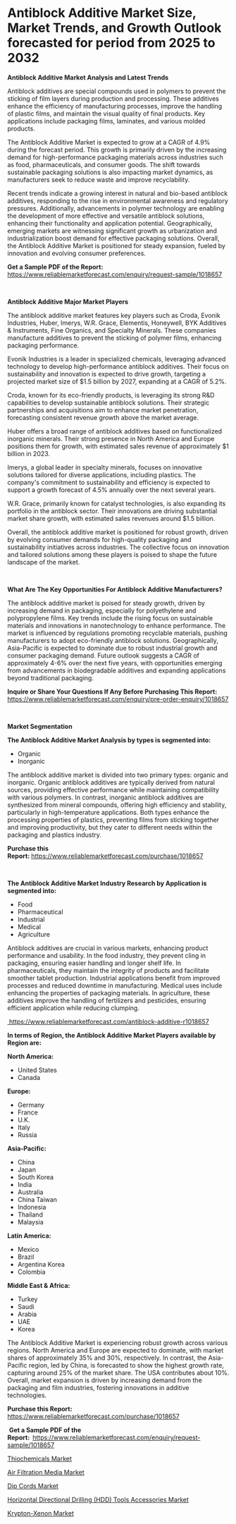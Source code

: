 <p><h1>Antiblock Additive Market Size, Market Trends, and Growth Outlook forecasted for period from 2025 to 2032</h1></p><p><strong>Antiblock Additive Market Analysis and Latest Trends</strong></p>
<p><p>Antiblock additives are special compounds used in polymers to prevent the sticking of film layers during production and processing. These additives enhance the efficiency of manufacturing processes, improve the handling of plastic films, and maintain the visual quality of final products. Key applications include packaging films, laminates, and various molded products.</p><p>The Antiblock Additive Market is expected to grow at a CAGR of 4.9% during the forecast period. This growth is primarily driven by the increasing demand for high-performance packaging materials across industries such as food, pharmaceuticals, and consumer goods. The shift towards sustainable packaging solutions is also impacting market dynamics, as manufacturers seek to reduce waste and improve recyclability.</p><p>Recent trends indicate a growing interest in natural and bio-based antiblock additives, responding to the rise in environmental awareness and regulatory pressures. Additionally, advancements in polymer technology are enabling the development of more effective and versatile antiblock solutions, enhancing their functionality and application potential. Geographically, emerging markets are witnessing significant growth as urbanization and industrialization boost demand for effective packaging solutions. Overall, the Antiblock Additive Market is positioned for steady expansion, fueled by innovation and evolving consumer preferences.</p></p>
<p><strong>Get a Sample PDF of the Report:&nbsp;</strong> <a href="https://www.reliablemarketforecast.com/enquiry/request-sample/1018657?utm_campaign=1144&utm_medium=2&utm_source=Github&utm_content=ia&utm_term=21032025&utm_id=antiblock-additive">https://www.reliablemarketforecast.com/enquiry/request-sample/1018657</a></p>
<p>&nbsp;</p>
<p><strong>Antiblock Additive Major Market Players</strong></p>
<p><p>The antiblock additive market features key players such as Croda, Evonik Industries, Huber, Imerys, W.R. Grace, Elementis, Honeywell, BYK Additives & Instruments, Fine Organics, and Specialty Minerals. These companies manufacture additives to prevent the sticking of polymer films, enhancing packaging performance.</p><p>Evonik Industries is a leader in specialized chemicals, leveraging advanced technology to develop high-performance antiblock additives. Their focus on sustainability and innovation is expected to drive growth, targeting a projected market size of $1.5 billion by 2027, expanding at a CAGR of 5.2%.</p><p>Croda, known for its eco-friendly products, is leveraging its strong R&D capabilities to develop sustainable antiblock solutions. Their strategic partnerships and acquisitions aim to enhance market penetration, forecasting consistent revenue growth above the market average.</p><p>Huber offers a broad range of antiblock additives based on functionalized inorganic minerals. Their strong presence in North America and Europe positions them for growth, with estimated sales revenue of approximately $1 billion in 2023.</p><p>Imerys, a global leader in specialty minerals, focuses on innovative solutions tailored for diverse applications, including plastics. The company's commitment to sustainability and efficiency is expected to support a growth forecast of 4.5% annually over the next several years.</p><p>W.R. Grace, primarily known for catalyst technologies, is also expanding its portfolio in the antiblock sector. Their innovations are driving substantial market share growth, with estimated sales revenues around $1.5 billion.</p><p>Overall, the antiblock additive market is positioned for robust growth, driven by evolving consumer demands for high-quality packaging and sustainability initiatives across industries. The collective focus on innovation and tailored solutions among these players is poised to shape the future landscape of the market.</p></p>
<p>&nbsp;</p>
<p><strong>What Are The Key Opportunities For Antiblock Additive Manufacturers?</strong></p>
<p><p>The antiblock additive market is poised for steady growth, driven by increasing demand in packaging, especially for polyethylene and polypropylene films. Key trends include the rising focus on sustainable materials and innovations in nanotechnology to enhance performance. The market is influenced by regulations promoting recyclable materials, pushing manufacturers to adopt eco-friendly antiblock solutions. Geographically, Asia-Pacific is expected to dominate due to robust industrial growth and consumer packaging demand. Future outlook suggests a CAGR of approximately 4-6% over the next five years, with opportunities emerging from advancements in biodegradable additives and expanding applications beyond traditional packaging.</p></p>
<p><strong>Inquire or Share Your Questions If Any Before Purchasing This Report:</strong> <a href="https://www.reliablemarketforecast.com/enquiry/pre-order-enquiry/1018657?utm_campaign=1144&utm_medium=2&utm_source=Github&utm_content=ia&utm_term=21032025&utm_id=antiblock-additive">https://www.reliablemarketforecast.com/enquiry/pre-order-enquiry/1018657</a></p>
<p>&nbsp;</p>
<p><strong>Market Segmentation</strong></p>
<p><strong>The Antiblock Additive Market Analysis by types is segmented into:</strong></p>
<p><ul><li>Organic</li><li>Inorganic</li></ul></p>
<p><p>The antiblock additive market is divided into two primary types: organic and inorganic. Organic antiblock additives are typically derived from natural sources, providing effective performance while maintaining compatibility with various polymers. In contrast, inorganic antiblock additives are synthesized from mineral compounds, offering high efficiency and stability, particularly in high-temperature applications. Both types enhance the processing properties of plastics, preventing films from sticking together and improving productivity, but they cater to different needs within the packaging and plastics industry.</p></p>
<p><strong>Purchase this Report:&nbsp;</strong><a href="https://www.reliablemarketforecast.com/purchase/1018657?utm_campaign=1144&utm_medium=2&utm_source=Github&utm_content=ia&utm_term=21032025&utm_id=antiblock-additive">https://www.reliablemarketforecast.com/purchase/1018657</a></p>
<p>&nbsp;</p>
<p><strong>The Antiblock Additive Market Industry Research by Application is segmented into:</strong></p>
<p><ul><li>Food</li><li>Pharmaceutical</li><li>Industrial</li><li>Medical</li><li>Agriculture</li></ul></p>
<p><p>Antiblock additives are crucial in various markets, enhancing product performance and usability. In the food industry, they prevent cling in packaging, ensuring easier handling and longer shelf life. In pharmaceuticals, they maintain the integrity of products and facilitate smoother tablet production. Industrial applications benefit from improved processes and reduced downtime in manufacturing. Medical uses include enhancing the properties of packaging materials. In agriculture, these additives improve the handling of fertilizers and pesticides, ensuring efficient application while reducing clumping.</p></p>
<p><a href="https://www.reliablemarketforecast.com/antiblock-additive-r1018657?utm_campaign=1144&utm_medium=2&utm_source=Github&utm_content=ia&utm_term=21032025&utm_id=antiblock-additive">&nbsp;https://www.reliablemarketforecast.com/antiblock-additive-r1018657</a></p>
<p><strong>In terms of Region, the Antiblock Additive Market Players available by Region are:</strong></p>
<p>
    <p> <strong> North America: </strong>
        <ul>
            <li>United States</li>
            <li>Canada</li>
        </ul>
        </p> 
    <p> <strong> Europe: </strong>
        <ul>
            <li>Germany</li>
            <li>France</li>
            <li>U.K.</li>
            <li>Italy</li>
            <li>Russia</li>
        </ul>
        </p> 
    <p> <strong> Asia-Pacific: </strong>
        <ul>
            <li>China</li>
            <li>Japan</li>
            <li>South Korea</li>
            <li>India</li>
            <li>Australia</li>
            <li>China Taiwan</li>
            <li>Indonesia</li>
            <li>Thailand</li>
            <li>Malaysia</li>
        </ul>
        </p> 
    <p> <strong> Latin America: </strong>
        <ul>
            <li>Mexico</li>
            <li>Brazil</li>
            <li>Argentina Korea</li>
            <li>Colombia</li>
        </ul>
        </p> 
    <p> <strong> Middle East & Africa: </strong>
        <ul>
            <li>Turkey</li>
            <li>Saudi</li>
            <li>Arabia</li>
            <li>UAE</li>
            <li>Korea</li>
        </ul>
    </p>
    </p>
<p><p>The Antiblock Additive Market is experiencing robust growth across various regions. North America and Europe are expected to dominate, with market shares of approximately 35% and 30%, respectively. In contrast, the Asia-Pacific region, led by China, is forecasted to show the highest growth rate, capturing around 25% of the market share. The USA contributes about 10%. Overall, market expansion is driven by increasing demand from the packaging and film industries, fostering innovations in additive technologies.</p></p>
<p><strong>Purchase this Report: </strong><a href="https://www.reliablemarketforecast.com/purchase/1018657?utm_campaign=1144&utm_medium=2&utm_source=Github&utm_content=ia&utm_term=21032025&utm_id=antiblock-additive">https://www.reliablemarketforecast.com/purchase/1018657</a></p>
<p>&nbsp;<strong>Get a Sample PDF of the Report:&nbsp;&nbsp;</strong><a href="https://www.reliablemarketforecast.com/enquiry/request-sample/1018657?utm_campaign=1144&utm_medium=2&utm_source=Github&utm_content=ia&utm_term=21032025&utm_id=antiblock-additive">https://www.reliablemarketforecast.com/enquiry/request-sample/1018657</a></p>
<p><strong></strong></p>
<p><p><a href="https://github.com/mabutironaldo/Market-Research-Report-List-7/blob/main/thiochemicals-market.md?utm_campaign=1144&utm_medium=2&utm_source=Github&utm_content=ia&utm_term=21032025&utm_id=antiblock-additive">Thiochemicals Market</a></p><p><a href="https://github.com/arocasanzib6/Market-Research-Report-List-1/blob/main/air-filtration-media-market.md?utm_campaign=1144&utm_medium=2&utm_source=Github&utm_content=ia&utm_term=21032025&utm_id=antiblock-additive">Air Filtration Media Market</a></p><p><a href="https://github.com/HobertDavis43/Market-Research-Report-List-2/blob/main/dip-cords-market.md?utm_campaign=1144&utm_medium=2&utm_source=Github&utm_content=ia&utm_term=21032025&utm_id=antiblock-additive">Dip Cords Market</a></p><p><a href="https://github.com/guneycigdem35/Market-Research-Report-List-5/blob/main/horizontal-directional-drilling-hdd-tools-accessories-market.md?utm_campaign=1144&utm_medium=2&utm_source=Github&utm_content=ia&utm_term=21032025&utm_id=antiblock-additive">Horizontal Directional Drilling (HDD) Tools Accessories Market</a></p><p><a href="https://github.com/AshikRahman991/Market-Research-Report-List-2/blob/main/krypton-xenon-market.md?utm_campaign=1144&utm_medium=2&utm_source=Github&utm_content=ia&utm_term=21032025&utm_id=antiblock-additive">Krypton-Xenon Market</a></p></p>